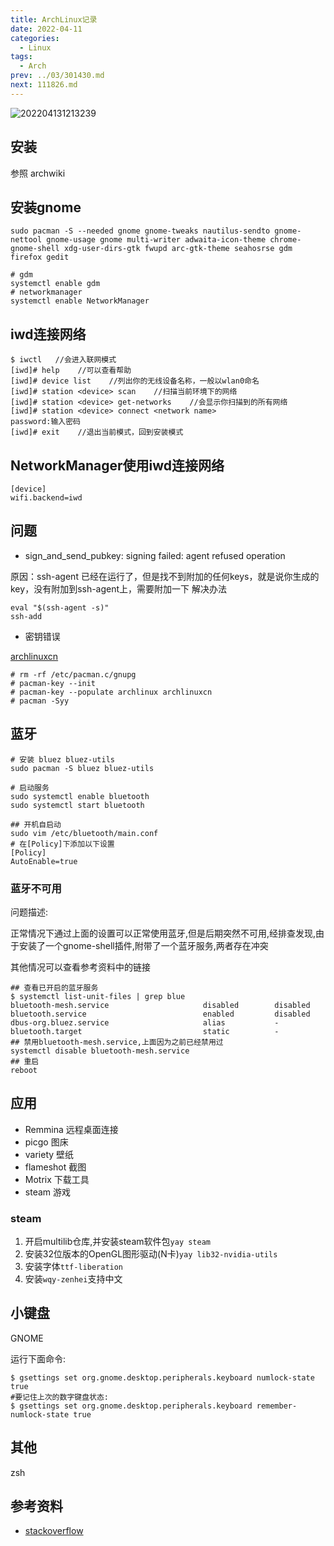```yaml
---
title: ArchLinux记录
date: 2022-04-11
categories:
  - Linux
tags:
  - Arch
prev: ../03/301430.md
next: 111826.md
---
```


![202204131213239](https://cdn.jsdelivr.net/gh/qbmzc/images/2022/202204131213239.png)

<!-- more -->

## 安装

参照 archwiki

## 安装gnome

```shell
sudo pacman -S --needed gnome gnome-tweaks nautilus-sendto gnome-nettool gnome-usage gnome multi-writer adwaita-icon-theme chrome-gnome-shell xdg-user-dirs-gtk fwupd arc-gtk-theme seahosrse gdm firefox gedit

# gdm
systemctl enable gdm
# networkmanager
systemctl enable NetworkManager
```

## iwd连接网络

```shell
$ iwctl   //会进入联网模式
[iwd]# help    //可以查看帮助
[iwd]# device list    //列出你的无线设备名称，一般以wlan0命名
[iwd]# station <device> scan    //扫描当前环境下的网络
[iwd]# station <device> get-networks    //会显示你扫描到的所有网络
[iwd]# station <device> connect <network name>
password:输入密码
[iwd]# exit    //退出当前模式，回到安装模式
```
## NetworkManager使用iwd连接网络

```shell
[device]
wifi.backend=iwd
```

## 问题

- sign_and_send_pubkey: signing failed: agent refused operation

原因：ssh-agent 已经在运行了，但是找不到附加的任何keys，就是说你生成的key，没有附加到ssh-agent上，需要附加一下
解决办法

```shell
eval "$(ssh-agent -s)"
ssh-add
```

- 密钥错误

[archlinuxcn](https://www.archlinuxcn.org/gnupg-2-1-and-the-pacman-keyring/)

```shell
# rm -rf /etc/pacman.c/gnupg
# pacman-key --init
# pacman-key --populate archlinux archlinuxcn
# pacman -Syy
```

## 蓝牙

```shell
# 安装 bluez bluez-utils
sudo pacman -S bluez bluez-utils

# 启动服务
sudo systemctl enable bluetooth
sudo systemctl start bluetooth

## 开机自启动
sudo vim /etc/bluetooth/main.conf 
# 在[Policy]下添加以下设置
[Policy]
AutoEnable=true
```

### 蓝牙不可用

问题描述:

正常情况下通过上面的设置可以正常使用蓝牙,但是后期突然不可用,经排查发现,由于安装了一个gnome-shell插件,附带了一个蓝牙服务,两者存在冲突

其他情况可以查看参考资料中的链接

```shell
## 查看已开启的蓝牙服务
$ systemctl list-unit-files | grep blue        
bluetooth-mesh.service                     disabled        disabled
bluetooth.service                          enabled         disabled
dbus-org.bluez.service                     alias           -
bluetooth.target                           static          -
## 禁用bluetooth-mesh.service,上面因为之前已经禁用过
systemctl disable bluetooth-mesh.service
## 重启
reboot
```



## 应用

- Remmina 远程桌面连接
- picgo 图床
- variety 壁纸
- flameshot 截图
- Motrix 下载工具
- steam 游戏

### steam

1. 开启multilib仓库,并安装steam软件包`yay steam`
2. 安装32位版本的OpenGL图形驱动(N卡)`yay lib32-nvidia-utils`
3. 安装字体`ttf-liberation`
4. 安装`wqy-zenhei`支持中文


## 小键盘

GNOME

运行下面命令:
```shell
$ gsettings set org.gnome.desktop.peripherals.keyboard numlock-state true
#要记住上次的数字键盘状态:
$ gsettings set org.gnome.desktop.peripherals.keyboard remember-numlock-state true
```
## 其他

zsh

## 参考资料

- [stackoverflow](stackoverflow.com/questions/48279646/bluetoothctl-no-default-controller-available)